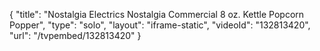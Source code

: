 {
    "title": "Nostalgia Electrics Nostalgia Commercial 8 oz. Kettle Popcorn Popper",
    "type": "solo",
    "layout": "iframe-static",
    "videoId": "132813420",
    "url": "\/tvpembed\/132813420"
}